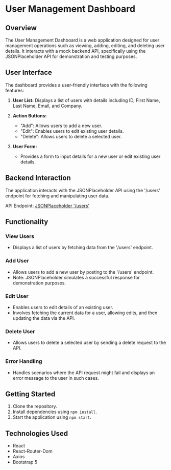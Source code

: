 
# User Management Dashboard

## Overview

The User Management Dashboard is a web application designed for user management operations such as viewing, adding, editing, and deleting user details. It interacts with a mock backend API, specifically using the JSONPlaceholder API for demonstration and testing purposes.

## User Interface

The dashboard provides a user-friendly interface with the following features:

1. **User List:** Displays a list of users with details including ID, First Name, Last Name, Email, and Company.

2. **Action Buttons:**
   - "Add": Allows users to add a new user.
   - "Edit": Enables users to edit existing user details.
   - "Delete": Allows users to delete a selected user.

3. **User Form:**
   - Provides a form to input details for a new user or edit existing user details.

## Backend Interaction

The application interacts with the JSONPlaceholder API using the '/users' endpoint for fetching and manipulating user data.

API Endpoint: [JSONPlaceholder '/users'](https://jsonplaceholder.typicode.com/users)

## Functionality

### View Users

- Displays a list of users by fetching data from the '/users' endpoint.

### Add User

- Allows users to add a new user by posting to the '/users' endpoint.
- Note: JSONPlaceholder simulates a successful response for demonstration purposes.

### Edit User

- Enables users to edit details of an existing user.
- Involves fetching the current data for a user, allowing edits, and then updating the data via the API.

### Delete User

- Allows users to delete a selected user by sending a delete request to the API.

### Error Handling

- Handles scenarios where the API request might fail and displays an error message to the user in such cases.

## Getting Started

1. Clone the repository.
2. Install dependencies using `npm install`.
3. Start the application using `npm start`.

## Technologies Used

- React
- React-Router-Dom
- Axios
- Bootstrap 5
